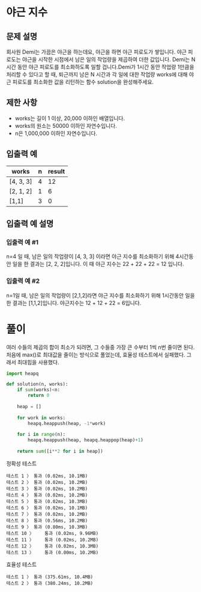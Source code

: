 # 야근 지수
## 문제 설명
회사원 Demi는 가끔은 야근을 하는데요, 야근을 하면 야근 피로도가 쌓입니다. 야근 피로도는 야근을 시작한 시점에서 남은 일의 작업량을 제곱하여 더한 값입니다. Demi는 N시간 동안 야근 피로도를 최소화하도록 일할 겁니다.Demi가 1시간 동안 작업량 1만큼을 처리할 수 있다고 할 때, 퇴근까지 남은 N 시간과 각 일에 대한 작업량 works에 대해 야근 피로도를 최소화한 값을 리턴하는 함수 solution을 완성해주세요.

## 제한 사항
- works는 길이 1 이상, 20,000 이하인 배열입니다.
- works의 원소는 50000 이하인 자연수입니다.
- n은 1,000,000 이하인 자연수입니다.
## 입출력 예
|works|n|result|
|---|---|---|
|[4, 3, 3]|4|12|
|[2, 1, 2]|1|6|
|[1,1]|3|0|
## 입출력 예 설명
### 입출력 예 #1
n=4 일 때, 남은 일의 작업량이 [4, 3, 3] 이라면 야근 지수를 최소화하기 위해 4시간동안 일을 한 결과는 [2, 2, 2]입니다. 이 때 야근 지수는 22 + 22 + 22 = 12 입니다.

### 입출력 예 #2
n=1일 때, 남은 일의 작업량이 [2,1,2]라면 야근 지수를 최소화하기 위해 1시간동안 일을 한 결과는 [1,1,2]입니다. 야근지수는 12 + 12 + 22 = 6입니다.
# 풀이
여러 수들의 제곱의 합이 최소가 되려면, 그 수들중 가장 큰 수부터 1씩 n번 줄이면 된다.
처음에 max()로 최대값을 줄이는 방식으로 풀었는데, 효율성 테스트에서 실패했다.
그래서 최대힙을 사용했다.
```python
import heapq

def solution(n, works):
    if sum(works)<n:
        return 0
    
    heap = []
    
    for work in works:
        heapq.heappush(heap, -1*work)
        
    for i in range(n):
        heapq.heappush(heap, heapq.heappop(heap)+1)
        
    return sum([i**2 for i in heap])
```
정확성  테스트
```
테스트 1 〉	통과 (0.02ms, 10.1MB)
테스트 2 〉	통과 (0.02ms, 10.2MB)
테스트 3 〉	통과 (0.02ms, 10.2MB)
테스트 4 〉	통과 (0.02ms, 10.2MB)
테스트 5 〉	통과 (0.02ms, 10.3MB)
테스트 6 〉	통과 (0.02ms, 10.1MB)
테스트 7 〉	통과 (0.02ms, 10.2MB)
테스트 8 〉	통과 (0.56ms, 10.2MB)
테스트 9 〉	통과 (0.80ms, 10.3MB)
테스트 10 〉	통과 (0.02ms, 9.96MB)
테스트 11 〉	통과 (0.02ms, 10.2MB)
테스트 12 〉	통과 (0.02ms, 10.3MB)
테스트 13 〉	통과 (0.00ms, 10.2MB)
```
효율성  테스트
```
테스트 1 〉	통과 (375.61ms, 10.4MB)
테스트 2 〉	통과 (380.24ms, 10.2MB)
```
